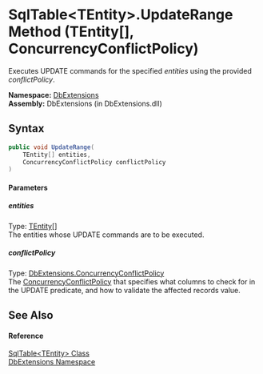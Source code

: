 SqlTable&lt;TEntity>.UpdateRange Method (TEntity[], ConcurrencyConflictPolicy)
==============================================================================
Executes UPDATE commands for the specified *entities* using the provided *conflictPolicy*.

**Namespace:** [DbExtensions][1]  
**Assembly:** DbExtensions (in DbExtensions.dll)

Syntax
------

```csharp
public void UpdateRange(
	TEntity[] entities,
	ConcurrencyConflictPolicy conflictPolicy
)
```

#### Parameters

##### *entities*
Type: [TEntity][2][]  
The entities whose UPDATE commands are to be executed.

##### *conflictPolicy*
Type: [DbExtensions.ConcurrencyConflictPolicy][3]  
 The [ConcurrencyConflictPolicy][3] that specifies what columns to check for in the UPDATE predicate, and how to validate the affected records value.


See Also
--------

#### Reference
[SqlTable&lt;TEntity> Class][2]  
[DbExtensions Namespace][1]  

[1]: ../README.md
[2]: README.md
[3]: ../ConcurrencyConflictPolicy/README.md